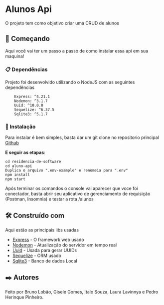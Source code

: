 # Alunos Api

O projeto tem como objetivo criar uma CRUD de alunos

## 🚀 Começando

Aqui você vai ter um passo a passo de como instalar essa api em sua maquina!

### 📋 Dependências

Projeto foi desenvolvido utilizando o NodeJS com as seguintes dependências

```
    Express: ^4.21.1
    Nodemon: ^3.1.7
    Uuid: ^10.0.0
    Sequelize: ^6.37.5
    Sqlite3: ^5.1.7

```

### 🔧 Instalação

Para instalar é bem simples, basta dar um git clone no repositorio principal [Github](https://github.com/phplemos/residencia-de-software.git)

**E seguir as etapas**:

```
cd residencia-de-software
cd aluno-api
Duplica o arquivo ".env-example" e renomeia para ".env"
npm install
npm start
```

Após terminar os comandos o console vai aparecer que voce foi conectador, basta abrir seu aplicativo de gerenciamento de requisição (Postman, Insomnia) e testar a rota /alunos

## 🛠️ Construído com

Aqui estão as principais libs usadas

- [Express](https://expressjs.com/pt-br/) - O framework web usado
- [Nodemon](https://nodemon.io/) - Atualização do servidor em tempo real
- [Uuid](https://github.com/uuidjs/uuid#readme) - Usada para gerar UUIDs
- [Sequelize](https://sequelize.org/) - ORM usado
- [Sqlite3](https://nodejs.org/api/sqlite.html) - Banco de dados Local

## ✒️ Autores

Feito por Bruno Lobão, Gisele Gomes, Italo Souza, Laura Lavinnya e Pedro Herinque Pinheiro.
